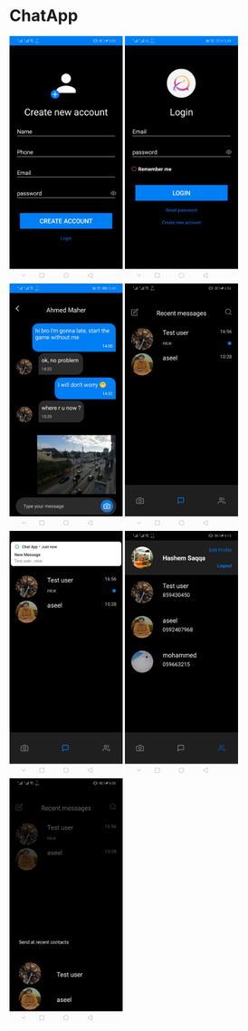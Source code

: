 # ChatApp
<p float="left">
  <img width="200" alt="SignUp" src="https://github.com/hashem-saqqa/ChatApp/blob/master/SignUp.jpeg">
  <img width="200" alt="Login" src="https://github.com/hashem-saqqa/ChatApp/blob/master/Login.jpeg">
  <img width="200" alt="Chat" src="https://github.com/hashem-saqqa/ChatApp/blob/master/Chat.jpeg">
  <img width="200" alt="Chat Home" src="https://github.com/hashem-saqqa/ChatApp/blob/master/ChatHome.jpeg">
  <img width="200" alt="Chat Notification" src="https://github.com/hashem-saqqa/ChatApp/blob/master/ChatNotification.jpeg">
  <img width="200" alt="Profile" src="https://github.com/hashem-saqqa/ChatApp/blob/master/Profile.jpeg">
  <img width="200" alt="Send to Recent" src="https://github.com/hashem-saqqa/ChatApp/blob/master/Send%20to%20Recent.jpeg">
</p>
